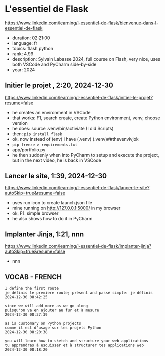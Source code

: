 # L'essentiel de Flask

https://www.linkedin.com/learning/l-essentiel-de-flask/bienvenue-dans-l-essentiel-de-flask

- duration: 02:21:00
- language: fr
- topics: flash,python
- rank: 4.99
- description: Sylvain Labasse 2024, full course on Flash, very nice, uses both VSCode and PyCharm side-by-side
- year: 2024

## Initier le projet , 2:20, 2024-12-30

https://www.linkedin.com/learning/l-essentiel-de-flask/initier-le-projet?resume=false

- he creates an environment in VSCode
- that works: F1, search create, create Python environment, venv, choose version
- he does: source .venv/bin/activiate (I did Scripts)
- then: `pip install flask`
- ok, now instead of (env) I have (.venv) (.venv)##thevenvivjok
- `pip freeze > requirements.txt`
- app/portfolio.py
- he then suddenly when into PyCharm to setup and execute the project, but in the next video, he is back in VSCode

## Lancer le site, 1:39, 2024-12-30

https://www.linkedin.com/learning/l-essentiel-de-flask/lancer-le-site?autoSkip=true&resume=false

- uses run icon to create launch.json file
- mine running on http://127.0.0.1:5000/ in my browser
- ok, F1: simple browser
- he also shows how to do it in PyCharm

## Implanter Jinja, 1:21, nnn

https://www.linkedin.com/learning/l-essentiel-de-flask/implanter-jinja?autoSkip=true&resume=false

- nnn

## VOCAB - FRENCH

```
I define the first route
je définis le premiere route; présent and passé simple: je définis
2024-12-30 08:42:25

since we will add more as we go along
puisqu'on va en ajouter au fur et à mesure
2024-12-30 08:37:39

as is customary on Python projects
comme il est d'usage sur les projets Python
2024-12-30 08:20:38

you will learn how to sketch and structure your web applications
tu apprendras à esquisser et à structurer tes applications web
2024-12-30 08:18:20
```
